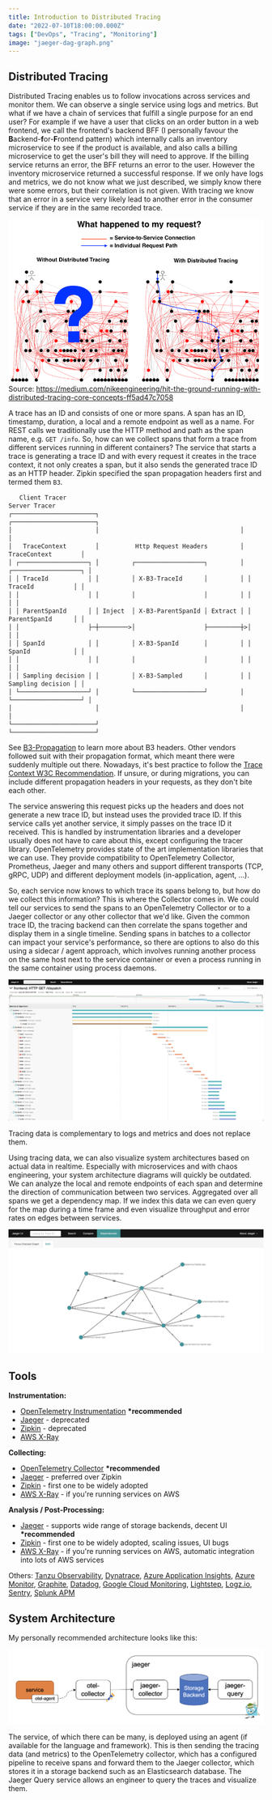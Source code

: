 ```yaml
---
title: Introduction to Distributed Tracing
date: "2022-07-10T18:00:00.000Z"
tags: ["DevOps", "Tracing", "Monitoring"]
image: "jaeger-dag-graph.png"
---
```


## Distributed Tracing

Distributed Tracing enables us to follow invocations across services and monitor them. We can observe a single service using logs and metrics. But what if we have a chain of services that fulfill a single purpose for an end user? For example if we have a user that clicks on an order button in a web frontend, we call the frontend's backend BFF (I personally favour the **B**ackend-**f**or-**F**rontend pattern) which internally calls an inventory microservice to see if the product is available, and also calls a billing microservice to get the user's bill they will need to approve. If the billing service returns an error, the BFF returns an error to the user. However the inventory microservice returned a successful response. If we only have logs and metrics, we do not know what we just described, we simply know there were some errors, but their correlation is not given. With tracing we know that an error in a service very likely lead to another error in the consumer service if they are in the same recorded trace.

![Tracing](tracing.png)
Source: https://medium.com/nikeengineering/hit-the-ground-running-with-distributed-tracing-core-concepts-ff5ad47c7058

A trace has an ID and consists of one or more spans. A span has an ID, timestamp, duration, a local and a remote endpoint as well as a name. For REST calls we traditionally use the HTTP method and path as the span name, e.g. `GET /info`. So, how can we collect spans that form a trace from different services running in different containers? The service that starts a trace is generating a trace ID and with every request it creates in the trace context, it not only creates a span, but it also sends the generated trace ID as an HTTP header. Zipkin specified the span propagation headers first and termed them `B3`.

```
   Client Tracer                                                  Server Tracer
┌───────────────────────┐                                       ┌───────────────────────┐
│                       │                                       │                       │
│   TraceContext        │          Http Request Headers         │   TraceContext        │
│ ┌───────────────────┐ │         ┌───────────────────┐         │ ┌───────────────────┐ │
│ │ TraceId           │ │         │ X-B3-TraceId      │         │ │ TraceId           │ │
│ │                   │ │         │                   │         │ │                   │ │
│ │ ParentSpanId      │ │ Inject  │ X-B3-ParentSpanId │ Extract │ │ ParentSpanId      │ │
│ │                   ├─┼────────>│                   ├─────────┼>│                   │ │
│ │ SpanId            │ │         │ X-B3-SpanId       │         │ │ SpanId            │ │
│ │                   │ │         │                   │         │ │                   │ │
│ │ Sampling decision │ │         │ X-B3-Sampled      │         │ │ Sampling decision │ │
│ └───────────────────┘ │         └───────────────────┘         │ └───────────────────┘ │
│                       │                                       │                       │
└───────────────────────┘                                       └───────────────────────┘
```

See [B3-Propagation](https://github.com/openzipkin/b3-propagation) to learn more about B3 headers. Other vendors followed suit with their propagation format, which meant there were suddenly multiple out there. Nowadays, it's best practice to follow the [Trace Context W3C Recommendation](https://www.w3.org/TR/trace-context/). If unsure, or during migrations, you can include different propagation headers in your requests, as they don't bite each other.

The service answering this request picks up the headers and does not generate a new trace ID, but instead uses the provided trace ID. If this service calls yet another service, it simply passes on the trace ID it received. This is handled by instrumentation libraries and a developer usually does not have to care about this, except configuring the tracer library. OpenTelemetry provides state of the art implementation libraries that we can use. They provide compatibility to OpenTelemetry Collector, Prometheus, Jaeger and many others and support different transports (TCP, gRPC, UDP) and different deployment models (in-application, agent, ...).

So, each service now knows to which trace its spans belong to, but how do we collect this information? This is where the Collector comes in. We could tell our services to send the spans to an OpenTelemetry Collector or to a Jaeger collector or any other collector that we'd like. Given the common trace ID, the tracing backend can then correlate the spans together and display them in a single timeline. Sending spans in batches to a collector can impact your service's performance, so there are options to also do this using a sidecar / agent approach, which involves running another process on the same host next to the service container or even a process running in the same container using process daemons.

![Jaeger Trace](trace.png)

Tracing data is complementary to logs and metrics and does not replace them.

Using tracing data, we can also visualize system architectures based on actual data in realtime. Especially with microservices and with chaos engineering, your system architecture diagrams will quickly be outdated. We can analyze the local and remote endpoints of each span and determine the direction of communication between two services. Aggregated over all spans we get a dependency map. If we index this data we can even query for the map during a time frame and even visualize throughput and error rates on edges between services.

![Jaeger Directed Acyclic Graph](jaeger-dag-graph.png)

## Tools

**Instrumentation:**

- [OpenTelemetry Instrumentation](https://opentelemetry.io/registry/?component=instrumentation) **\*recommended**
- [Jaeger](https://www.jaegertracing.io/docs/1.36/client-libraries/) - deprecated
- [Zipkin](https://zipkin.io/pages/tracers_instrumentation.html) - deprecated
- [AWS X-Ray](https://docs.aws.amazon.com/xray/latest/devguide/xray-api.html)

**Collecting:**

- [OpenTelemetry Collector](https://opentelemetry.io/docs/collector/) **\*recommended**
- [Jaeger](https://www.jaegertracing.io/) - preferred over Zipkin
- [Zipkin](https://zipkin.io/) - first one to be widely adopted
- [AWS X-Ray](https://docs.aws.amazon.com/xray/) - if you're running services on AWS

**Analysis / Post-Processing:**

- [Jaeger](https://www.jaegertracing.io/) - supports wide range of storage backends, decent UI **\*recommended**
- [Zipkin](https://zipkin.io/) - first one to be widely adopted, scaling issues, UI bugs
- [AWS X-Ray](https://docs.aws.amazon.com/xray/) - if you're running services on AWS, automatic integration into lots of AWS services

Others: [Tanzu Observability](https://tanzu.vmware.com/observability), [Dynatrace](https://www.dynatrace.com/), [Azure Application Insights](https://docs.microsoft.com/en-us/azure/azure-monitor/app/app-insights-overview), [Azure Monitor](https://docs.microsoft.com/en-us/azure/azure-monitor/overview), [Graphite](https://graphiteapp.org/), [Datadog](https://www.datadoghq.com/), [Google Cloud Monitoring](https://cloud.google.com/monitoring), [Lightstep](https://lightstep.com/), [Logz.io](https://logz.io/), [Sentry](https://sentry.io/), [Splunk APM](https://www.splunk.com/en_us/products/apm-application-performance-monitoring.html)

## System Architecture

My personally recommended architecture looks like this:

![Tracing Architecture](architecture.png)

The service, of which there can be many, is deployed using an agent (if available for the language and framework). This is then sending the tracing data (and metrics) to the OpenTelemetry collector, which has a configured pipeline to receive spans and forward them to the Jaeger collector, which stores it in a storage backend such as an Elasticsearch database. The Jaeger Query service allows an engineer to query the traces and visualize them.
